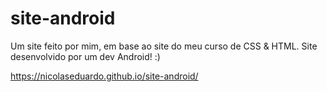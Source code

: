 # site-android
Um site feito por mim, em base ao site do meu curso de CSS &amp; HTML. Site desenvolvido por um dev Android! :)

https://nicolaseduardo.github.io/site-android/
